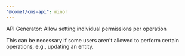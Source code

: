 ```yaml
---
"@comet/cms-api": minor
---
```


API Generator: Allow setting individual permissions per operation

This can be necessary if some users aren't allowed to perform certain operations, e.g., updating an entity.
